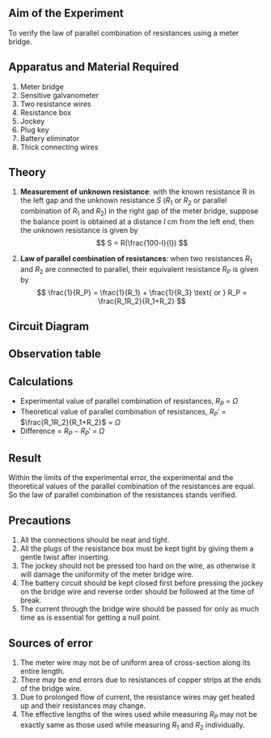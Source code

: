 ## Aim of the Experiment
To verify the law of parallel combination of resistances using a meter bridge. 

## Apparatus and Material Required
1. Meter bridge
2. Sensitive galvanometer 
3. Two resistance wires 
4. Resistance box 
5. Jockey
6. Plug key 
7. Battery eliminator 
8. Thick connecting wires 

## Theory 
1. **Measurement of unknown resistance**: with the known resistance R in the left gap and the unknown resistance $S$ ($R_1$ or $R_2$ or parallel combination of $R_1$ and $R_2$) in the right gap of the meter bridge, suppose the balance point is obtained at a distance $l$ cm from the left end, then the unknown resistance is given by
$$
S = R(\frac{100-l}{l})
$$

2. **Law of parallel combination of resistances**: when two resistances $R_1$ and $R_2$ are connected to parallel, their equivalent resistance $R_P$ is given by
$$
\frac{1}{R_P} = \frac{1}{R_1} + \frac{1}{R_3} \text{ or } R_P = \frac{R_1R_2}{R_1+R_2}
$$

## Circuit Diagram

## Observation table 

## Calculations 
- Experimental value of parallel combination of resistances, $R_P$ = $\Omega$
- Theoretical value of parallel combination of resistances, $R_P'$ = $\frac{R_1R_2}{R_1+R_2}$ = $\Omega$
- Difference = $R_P-R_P'$ = $\Omega$

## Result 
Within the limits of the experimental error, the experimental and the theoretical values of the parallel combination of the resistances are equal. So the law of parallel combination of the resistances stands verified. 

## Precautions
1. All the connections should be neat and tight. 
2. All the plugs of the resistance box must be kept tight by giving them a gentle twist after inserting.
3. The jockey should not be pressed too hard on the wire, as otherwise it will damage the uniformity of the meter bridge wire. 
4. The battery circuit should be kept closed first before pressing the jockey on the bridge wire and reverse order should be followed at the time of break.
5. The current through the bridge wire should be passed for only as much time as is essential for getting a null point. 

## Sources of error
1. The meter wire may not be of uniform area of cross-section along its entire length.
2. There may be end errors due to resistances of copper strips at the ends of the bridge wire.
3. Due to prolonged flow of current, the resistance wires may get heated up and their resistances may change. 
4. The effective lengths of the wires used while measuring $R_P$ may not be exactly same as those used while measuring $R_1$ and $R_2$ individually. 